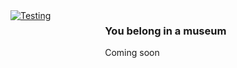 
<div style="display: flex;">
  <a href="https://collections.rmg.co.uk/collections/objects/255159.html" style="width: 30%; height: 300px">
    <img src="https://collections.rmg.co.uk/mediaLib/396/444/e9118.jpg" alt="Testing"/>
  </a>
  <div>
    <h3> You belong in a museum </h3>
    <p> Coming soon </p>
  </div>
</div>
<!--
**DonCharlesLambert/DonCharlesLambert** is a ✨ _special_ ✨ repository because its `README.md` (this file) appears on your GitHub profile.

Here are some ideas to get you started:

- 🔭 I’m currently working on ...
- 🌱 I’m currently learning ...
- 👯 I’m looking to collaborate on ...
- 🤔 I’m looking for help with ...
- 💬 Ask me about ...
- 📫 How to reach me: ...
- 😄 Pronouns: ...
- ⚡ Fun fact: ...
-->
